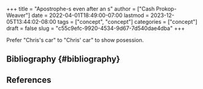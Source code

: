 +++
title = "Apostrophe-s even after an s"
author = ["Cash Prokop-Weaver"]
date = 2022-04-01T18:49:00-07:00
lastmod = 2023-12-05T13:44:02-08:00
tags = ["concept", "concept"]
categories = ["concept"]
draft = false
slug = "c55c9efc-9920-4534-9d67-7d540dae4dba"
+++

Prefer "Chris's car" to "Chris' car" to show posession.


## Bibliography {#bibliography}

## References

<style>.csl-entry{text-indent: -1.5em; margin-left: 1.5em;}</style><div class="csl-bib-body">
</div>
